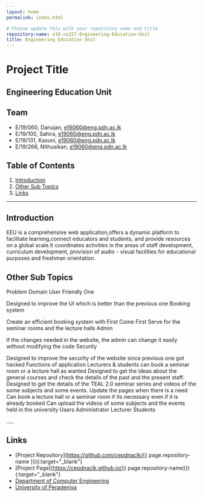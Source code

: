 ```yaml
---
layout: home
permalink: index.html

# Please update this with your repository name and title
repository-name: e19-co227-Engineering-Education-Unit
title: Engineering Education Unit
---
```


[comment]: # "This is the standard layout for the project, but you can clean this and use your own template"

# Project Title
Engineering Education Unit
---

<!-- 
This is a sample image, to show how to add images to your page. To learn more options, please refer [this](https://projects.ce.pdn.ac.lk/docs/faq/how-to-add-an-image/)

![Sample Image](./images/sample.png)
 -->

## Team
-  E/19/060, Danujan, [e19060@eng.pdn.ac.lk](mailto:e19060@eng.pdn.ac.lk)
-  E/19/100, Sahira, [e19060@eng.pdn.ac.lk](mailto:e19100@eng.pdn.ac.lk)
-  E/19/131, Kasuni, [e19060@eng.pdn.ac.lk](mailto:e19131@eng.pdn.ac.lk)
-  E/19/266, Nithusikan, [e19060@eng.pdn.ac.lk](mailto:e19266@eng.pdn.ac.lk)


## Table of Contents
1. [Introduction](#introduction)
2. [Other Sub Topics](#other-sub-topics)
3. [Links](#links)

---

## Introduction

 EEU is a comprehensive web application,offers a dynamic platform to facilitate learning,connect educators and students, and provide resources on a global scale.It coordinates activities in the areas of staff development, curriculum development, provision of audio - visual facilities for educational purposes and freshman orientation.



## Other Sub Topics

Problem Domain
User Friendly One

Designed to improve the UI which is better than the previous one
Booking system

Create an efficient booking system with First Come First Serve for the seminar rooms and the lecture halls
Admin

If the changes needed in the website, the admin can change it easily without modifying the code
Security

Designed to improve the security of the website since previous one got hacked
Functions of application
Lecturers & students can book a seminar room or a lecture hall as wanted
Designed to get the ideas about the general courses and check the details of the past and the present staff.
Designed to get the details of the TEAL 2.0 seminar series and videos of the some subjects and some events. Update the pages when there is a need Can book a lecture hall or a seminar room if its necessary even if it is already booked Can upload the videos of some subjects and the events held in the university
Users
Administrator
Lecturer
Students

.....

## Links

- [Project Repository](https://github.com/cepdnaclk/{{ page.repository-name }}){:target="_blank"}
- [Project Page](https://cepdnaclk.github.io/{{ page.repository-name}}){:target="_blank"}
- [Department of Computer Engineering](http://www.ce.pdn.ac.lk/)
- [University of Peradeniya](https://eng.pdn.ac.lk/)


[//]: # (Please refer this to learn more about Markdown syntax)
[//]: # (https://github.com/adam-p/markdown-here/wiki/Markdown-Cheatsheet)
